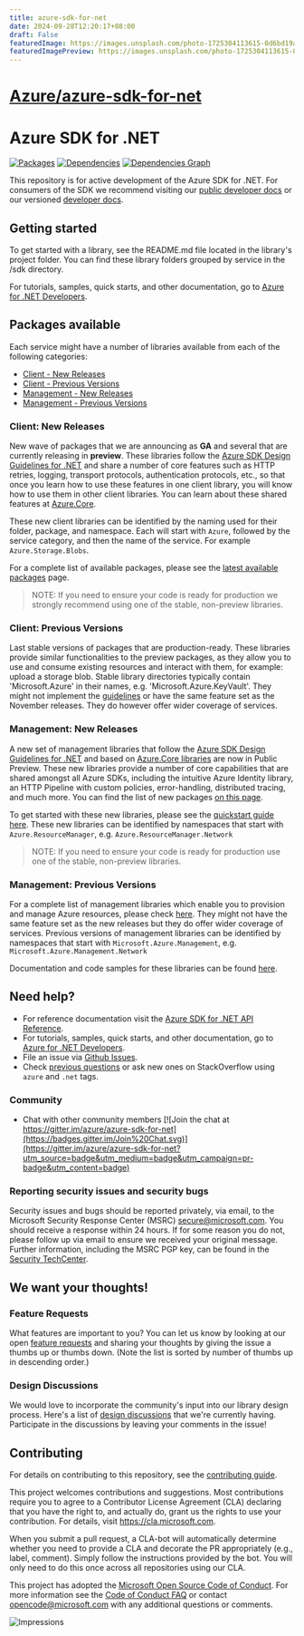 ```yaml
---
title: azure-sdk-for-net
date: 2024-09-28T12:20:17+08:00
draft: False
featuredImage: https://images.unsplash.com/photo-1725304113615-0d6bd19a664a?ixid=M3w0NjAwMjJ8MHwxfHJhbmRvbXx8fHx8fHx8fDE3Mjc0OTcxMjF8&ixlib=rb-4.0.3
featuredImagePreview: https://images.unsplash.com/photo-1725304113615-0d6bd19a664a?ixid=M3w0NjAwMjJ8MHwxfHJhbmRvbXx8fHx8fHx8fDE3Mjc0OTcxMjF8&ixlib=rb-4.0.3
---
```


# [Azure/azure-sdk-for-net](https://github.com/Azure/azure-sdk-for-net)

# Azure SDK for .NET

[![Packages](https://img.shields.io/badge/packages-latest-blue.svg)](https://azure.github.io/azure-sdk/releases/latest/dotnet.html) [![Dependencies](https://img.shields.io/badge/dependency-report-blue.svg)](https://azuresdkartifacts.blob.core.windows.net/azure-sdk-for-net/dependencies/dependencies.html) [![Dependencies Graph](https://img.shields.io/badge/dependency-graph-blue.svg)](https://azuresdkartifacts.blob.core.windows.net/azure-sdk-for-net/dependencies/dependencyGraph/dagre.html)

This repository is for active development of the Azure SDK for .NET. For consumers of the SDK we recommend visiting our [public developer docs](https://docs.microsoft.com/dotnet/azure/) or our versioned [developer docs](https://azure.github.io/azure-sdk-for-net).

## Getting started

To get started with a library, see the README.md file located in the library's project folder. You can find these library folders grouped by service in the /sdk directory.

For tutorials, samples, quick starts, and other documentation, go to [Azure for .NET Developers](https://docs.microsoft.com/dotnet/azure/).

## Packages available
Each service might have a number of libraries available from each of the following categories:
* [Client - New Releases](#client-new-releases)
* [Client - Previous Versions](#client-previous-versions)
* [Management - New Releases](#management-new-releases)
* [Management - Previous Versions](#management-previous-versions)

### Client: New Releases

New wave of packages that we are announcing as **GA** and several that are currently releasing in **preview**. These libraries follow the [Azure SDK Design Guidelines for .NET](https://azure.github.io/azure-sdk/dotnet/guidelines/) and share a number of core features such as HTTP retries, logging, transport protocols, authentication protocols, etc., so that once you learn how to use these features in one client library, you will know how to use them in other client libraries. You can learn about these shared features at [Azure.Core](https://github.com/Azure/azure-sdk-for-net/blob/main/sdk/core/Azure.Core/README.md).

These new client libraries can be identified by the naming used for their folder, package, and namespace. Each will start with `Azure`, followed by the service category, and then the name of the service. For example `Azure.Storage.Blobs`. 

For a complete list of available packages, please see the [latest available packages](https://azure.github.io/azure-sdk/releases/latest/dotnet.html) page.

> NOTE: If you need to ensure your code is ready for production we strongly recommend using one of the stable, non-preview libraries.

### Client: Previous Versions

Last stable versions of packages that are production-ready. These libraries provide similar functionalities to the preview packages, as they allow you to use and consume existing resources and interact with them, for example: upload a storage blob. Stable library directories typically contain 'Microsoft.Azure' in their names, e.g. 'Microsoft.Azure.KeyVault'. They might not implement the [guidelines](https://azure.github.io/azure-sdk/dotnet_introduction.html) or have the same feature set as the November releases. They do however offer wider coverage of services.

### Management: New Releases

A new set of management libraries that follow the [Azure SDK Design Guidelines for .NET](https://azure.github.io/azure-sdk/dotnet_introduction.html) and based on [Azure.Core libraries](https://github.com/Azure/azure-sdk-for-net/tree/main/sdk/core/Azure.Core) are now in Public Preview. These new libraries provide a number of core capabilities that are shared amongst all Azure SDKs, including the intuitive Azure Identity library, an HTTP Pipeline with custom policies, error-handling, distributed tracing, and much more. You can find the list of new packages [on this page](https://azure.github.io/azure-sdk/releases/latest/dotnet.html). 

To get started with these new libraries, please see the [quickstart guide here](https://github.com/Azure/azure-sdk-for-net/blob/main/doc/mgmt_preview_quickstart.md). These new libraries can be identified by namespaces that start with `Azure.ResourceManager`, e.g. `Azure.ResourceManager.Network` 

> NOTE: If you need to ensure your code is ready for production use one of the stable, non-preview libraries.

### Management: Previous Versions

For a complete list of management libraries which enable you to provision and manage Azure resources, please check [here](https://azure.github.io/azure-sdk/releases/latest/all/dotnet.html). They might not have the same feature set as the new releases but they do offer wider coverage of services. Previous versions of management libraries can be identified by namespaces that start with `Microsoft.Azure.Management`, e.g. `Microsoft.Azure.Management.Network`

Documentation and code samples for these libraries can be found [here](https://azure.github.io/azure-sdk-for-net).

## Need help?

* For reference documentation visit the [Azure SDK for .NET API Reference](https://aka.ms/net-docs).
* For tutorials, samples, quick starts, and other documentation, go to [Azure for .NET Developers](https://docs.microsoft.com/dotnet/azure/).
* File an issue via [Github Issues](https://github.com/Azure/azure-sdk-for-net/issues/new/choose).
* Check [previous questions](https://stackoverflow.com/questions/tagged/azure+.net) or ask new ones on StackOverflow using `azure` and `.net` tags.

### Community

* Chat with other community members [![Join the chat at https://gitter.im/azure/azure-sdk-for-net](https://badges.gitter.im/Join%20Chat.svg)](https://gitter.im/azure/azure-sdk-for-net?utm_source=badge&utm_medium=badge&utm_campaign=pr-badge&utm_content=badge)

### Reporting security issues and security bugs

Security issues and bugs should be reported privately, via email, to the Microsoft Security Response Center (MSRC) <secure@microsoft.com>. You should receive a response within 24 hours. If for some reason you do not, please follow up via email to ensure we received your original message. Further information, including the MSRC PGP key, can be found in the [Security TechCenter](https://www.microsoft.com/msrc/faqs-report-an-issue).

## We want your thoughts!

### Feature Requests

What features are important to you?  You can let us know by looking at our open [feature requests](https://github.com/Azure/azure-sdk-for-net/issues?q=is%3Aopen+label%3Afeature-request+sort%3Areactions-%2B1-desc) and sharing your thoughts by giving the issue a thumbs up or thumbs down.  (Note the list is sorted by number of thumbs up in descending order.)


### Design Discussions

We would love to incorporate the community's input into our library design process. Here's a list of [design discussions](https://github.com/Azure/azure-sdk-for-net/labels/design-discussion) that we're currently having. Participate in the discussions by leaving your comments in the issue!

## Contributing
For details on contributing to this repository, see the [contributing guide](https://github.com/Azure/azure-sdk-for-net/blob/main/CONTRIBUTING.md).

This project welcomes contributions and suggestions. Most contributions require you to agree to a Contributor License Agreement (CLA) declaring that you have the right to, and actually do, grant us the rights to use your contribution. For details, visit
https://cla.microsoft.com.

When you submit a pull request, a CLA-bot will automatically determine whether you need to provide a CLA and decorate the PR appropriately (e.g., label, comment). Simply follow the instructions provided by the bot. You will only need to do this once across all repositories using our CLA.

This project has adopted the [Microsoft Open Source Code of Conduct](https://opensource.microsoft.com/codeofconduct/). For more information see the [Code of Conduct FAQ](https://opensource.microsoft.com/codeofconduct/faq/) or contact [opencode@microsoft.com](mailto:opencode@microsoft.com) with any additional questions or comments.

![Impressions](https://azure-sdk-impressions.azurewebsites.net/api/impressions/azure-sdk-for-net%2FREADME.png)
